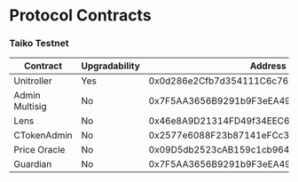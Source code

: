 # Protocol Contracts

### Taiko Testnet

| Contract       | Upgradability | Address                                    |
| -------------- | ------------- | ------------------------------------------ |
| Unitroller     | Yes           | 0x0d286e2Cfb7d354111C6c76AAaDbD6E64198667c |
| Admin Multisig | No            | 0x7F5AA3656B9291b9F3eEA4916282f08DdA68A348 |
| Lens           | No            | 0x46e8A9D21314FD49f34EEC6ac3C2Ae69749e8154 |
| CTokenAdmin    | No            | 0x2577e6088F23b87141eFCc34F3227b9793D3D740 |
| Price Oracle   | No            | 0x09D5db2523cAB159c1cb9640883C40929179999F |
| Guardian       | No            | 0x7F5AA3656B9291b9F3eEA4916282f08DdA68A348 |
